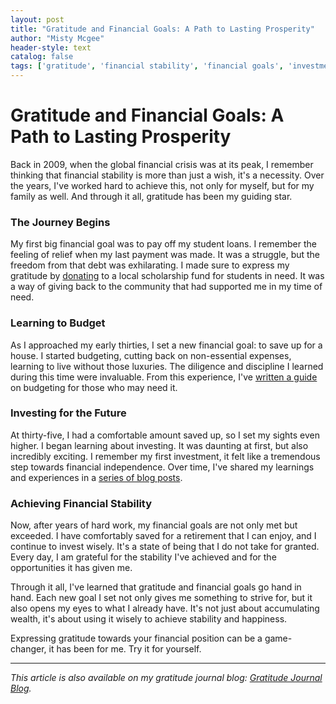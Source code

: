 ```yaml
---
layout: post
title: "Gratitude and Financial Goals: A Path to Lasting Prosperity"
author: "Misty Mcgee"
header-style: text
catalog: false
tags: ['gratitude', 'financial stability', 'financial goals', 'investment', 'budgeting', 'personal finance']
---
```


# Gratitude and Financial Goals: A Path to Lasting Prosperity

Back in 2009, when the global financial crisis was at its peak, I remember thinking that financial stability is more than just a wish, it's a necessity. Over the years, I've worked hard to achieve this, not only for myself, but for my family as well. And through it all, gratitude has been my guiding star.

### The Journey Begins

My first big financial goal was to pay off my student loans. I remember the feeling of relief when my last payment was made. It was a struggle, but the freedom from that debt was exhilarating. I made sure to express my gratitude by [donating](https://www.example.com/donation) to a local scholarship fund for students in need. It was a way of giving back to the community that had supported me in my time of need. 

### Learning to Budget

As I approached my early thirties, I set a new financial goal: to save up for a house. I started budgeting, cutting back on non-essential expenses, learning to live without those luxuries. The diligence and discipline I learned during this time were invaluable. From this experience, I've [written a guide](https://www.example.com/budget-guide) on budgeting for those who may need it.

### Investing for the Future

At thirty-five, I had a comfortable amount saved up, so I set my sights even higher. I began learning about investing. It was daunting at first, but also incredibly exciting. I remember my first investment, it felt like a tremendous step towards financial independence. Over time, I've shared my learnings and experiences in a [series of blog posts](https://www.example.com/investment-posts).

### Achieving Financial Stability

Now, after years of hard work, my financial goals are not only met but exceeded. I have comfortably saved for a retirement that I can enjoy, and I continue to invest wisely. It's a state of being that I do not take for granted. Every day, I am grateful for the stability I've achieved and for the opportunities it has given me.

Through it all, I've learned that gratitude and financial goals go hand in hand. Each new goal I set not only gives me something to strive for, but it also opens my eyes to what I already have. It's not just about accumulating wealth, it's about using it wisely to achieve stability and happiness.

Expressing gratitude towards your financial position can be a game-changer, it has been for me. Try it for yourself. 

---

*This article is also available on my gratitude journal blog: [Gratitude Journal Blog](https://www.example.com/gratitude-blog).*